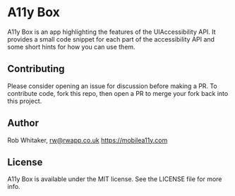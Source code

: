 #  A11y Box

A11y Box is an app highlighting the features of the UIAccessibility API. It provides a small code snippet for each part of the accessibility API and some short hints for how you can use them.

## Contributing

Please consider opening an issue for discussion before making a PR.
To contribute code, fork this repo, then open a PR to merge your fork back into this project.

## Author

Rob Whitaker, rw@rwapp.co.uk
https://mobilea11y.com

## License

A11y Box is available under the MIT license. See the LICENSE file for more info.
